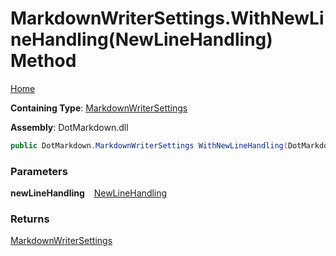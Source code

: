 # MarkdownWriterSettings\.WithNewLineHandling\(NewLineHandling\) Method

[Home](../../../README.md)

**Containing Type**: [MarkdownWriterSettings](../README.md)

**Assembly**: DotMarkdown\.dll

```csharp
public DotMarkdown.MarkdownWriterSettings WithNewLineHandling(DotMarkdown.NewLineHandling newLineHandling)
```

### Parameters

**newLineHandling** &ensp; [NewLineHandling](../../NewLineHandling/README.md)

### Returns

[MarkdownWriterSettings](../README.md)

